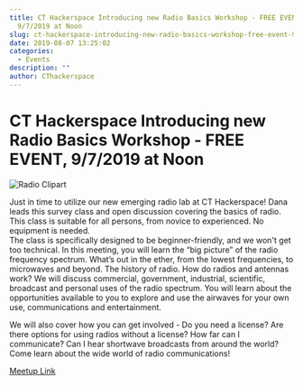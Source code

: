 ```yaml
---
title: CT Hackerspace Introducing new Radio Basics Workshop - FREE EVENT,
  9/7/2019 at Noon
slug: ct-hackerspace-introducing-new-radio-basics-workshop-free-event-9-7-2019-at-noon
date: 2019-08-07 13:25:02
categories:
  - Events
description: ""
author: CThackerspace
---
```


# CT Hackerspace Introducing new Radio Basics Workshop - FREE EVENT, 9/7/2019 at Noon

![Radio Clipart](/uploads/2019/08/radio-clipart.png)

Just in time to utilize our new emerging radio lab at CT Hackerspace! Dana leads this survey class and open discussion covering the basics of radio. This class is suitable for all persons, from novice to experienced. No equipment is needed.  
The class is specifically designed to be beginner-friendly, and we won't get too technical. In this meeting, you will learn the “big picture” of the radio frequency spectrum. What’s out in the ether, from the lowest frequencies, to microwaves and beyond. The history of radio. How do radios and antennas work? We will discuss commercial, government, industrial, scientific, broadcast and personal uses of the radio spectrum. You will learn about the opportunities available to you to explore and use the airwaves for your own use, communications and entertainment.

We will also cover how you can get involved - Do you need a license? Are there options for using radios without a license? How far can I communicate? Can I hear shortwave broadcasts from around the world? Come learn about the wide world of radio communications!

[Meetup Link](https://www.meetup.com/CT-Hackerspace/events/263804668/)

